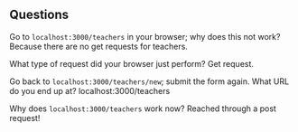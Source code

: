 ## Questions

Go to `localhost:3000/teachers` in your browser; why does this not work?
Because there are no get requests for teachers. 

What type of request did your browser just perform?
Get request.

Go back to `localhost:3000/teachers/new`; submit the form again. What URL do you end up at?
localhost:3000/teachers

Why does `localhost:3000/teachers` work now?
Reached through a post request! 

